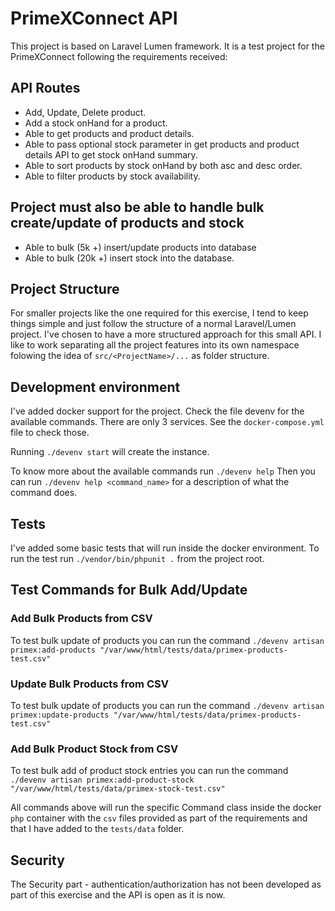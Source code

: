 # PrimeXConnect API

This project is based on Laravel Lumen framework.
It is a test project for the PrimeXConnect following the requirements received:

## API Routes

- Add, Update, Delete product.
- Add a stock onHand for a product.
- Able to get products and product details.
- Able to pass optional stock parameter in get products and product details API
to get stock onHand summary.
- Able to sort products by stock onHand by both asc and desc order.
- Able to filter products by stock availability.

## Project must also be able to handle bulk create/update of products and stock 

- Able to bulk (5k +) insert/update products into database
- Able to bulk (20k +) insert stock into the database.

## Project Structure

For smaller projects like the one required for this exercise, I tend to keep things simple
and just follow the structure of a normal Laravel/Lumen project. I've chosen to have a more structured approach 
for this small API. I like to work separating all the project features into its own namespace folowing
the idea of `src/<ProjectName>/...` as folder structure.

## Development environment

I've added docker support for the project.
Check the file devenv for the available commands.
There are only 3 services. See the `docker-compose.yml` file to check those.

Running `./devenv start` will create the instance.

To know more about the available commands run
`./devenv help`
Then you can run `./devenv help <command_name>` for a description of what the command does.

## Tests
I've added some basic tests that will run inside the docker environment.
To run the test run `./vendor/bin/phpunit .` from the project root.

## Test Commands for Bulk Add/Update

### Add Bulk Products from CSV
To test bulk update of products you can run the command
`./devenv artisan primex:add-products "/var/www/html/tests/data/primex-products-test.csv"`

### Update Bulk Products from CSV
To test bulk update of products you can run the command
`./devenv artisan primex:update-products "/var/www/html/tests/data/primex-products-test.csv"`

### Add Bulk Product Stock from CSV
To test bulk add of product stock entries you can run the command
`./devenv artisan primex:add-product-stock "/var/www/html/tests/data/primex-stock-test.csv"`

All commands above will run the specific Command class inside the docker `php` container 
with the `csv` files provided as part of the requirements and that I have added to the `tests/data` folder.  

## Security
The Security part - authentication/authorization has not been developed as part of this exercise
and the API is open as it is now. 
